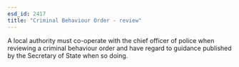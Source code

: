 ```yaml
---
esd_id: 2417
title: "Criminal Behaviour Order - review"
---
```


A local authority must co-operate with the chief officer of police when reviewing a criminal behaviour order and have regard to guidance published by the Secretary of State when so doing.

